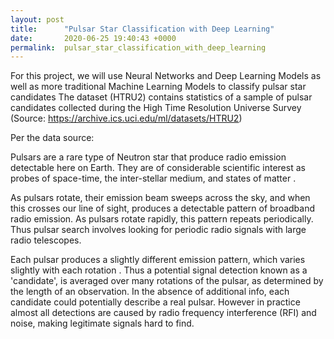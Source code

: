 ```yaml
---
layout: post
title:      "Pulsar Star Classification with Deep Learning"
date:       2020-06-25 19:40:43 +0000
permalink:  pulsar_star_classification_with_deep_learning
---
```


For this project, we will use Neural Networks and Deep Learning Models as well as more traditional Machine Learning Models to classify pulsar star candidates
The dataset (HTRU2) contains statistics of a sample of pulsar candidates collected during the High Time Resolution Universe Survey (Source: https://archive.ics.uci.edu/ml/datasets/HTRU2)

Per the data source:

Pulsars are a rare type of Neutron star that produce radio emission detectable here on Earth. They are of considerable scientific interest as probes of space-time, the inter-stellar medium, and states of matter .

As pulsars rotate, their emission beam sweeps across the sky, and when this crosses our line of sight, produces a detectable pattern of broadband radio emission. As pulsars rotate rapidly, this pattern repeats periodically. Thus pulsar search involves looking for periodic radio signals with large radio telescopes.

Each pulsar produces a slightly different emission pattern, which varies slightly with each rotation . Thus a potential signal detection known as a 'candidate', is averaged over many rotations of the pulsar, as determined by the length of an observation. In the absence of additional info, each candidate could potentially describe a real pulsar. However in practice almost all detections are caused by radio frequency interference (RFI) and noise, making legitimate signals hard to find.
